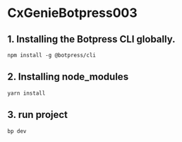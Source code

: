 # CxGenieBotpress003

## 1. Installing the Botpress CLI globally.
```
npm install -g @botpress/cli
```

## 2. Installing node_modules
```
yarn install
```

## 3. run project
```
bp dev
```

